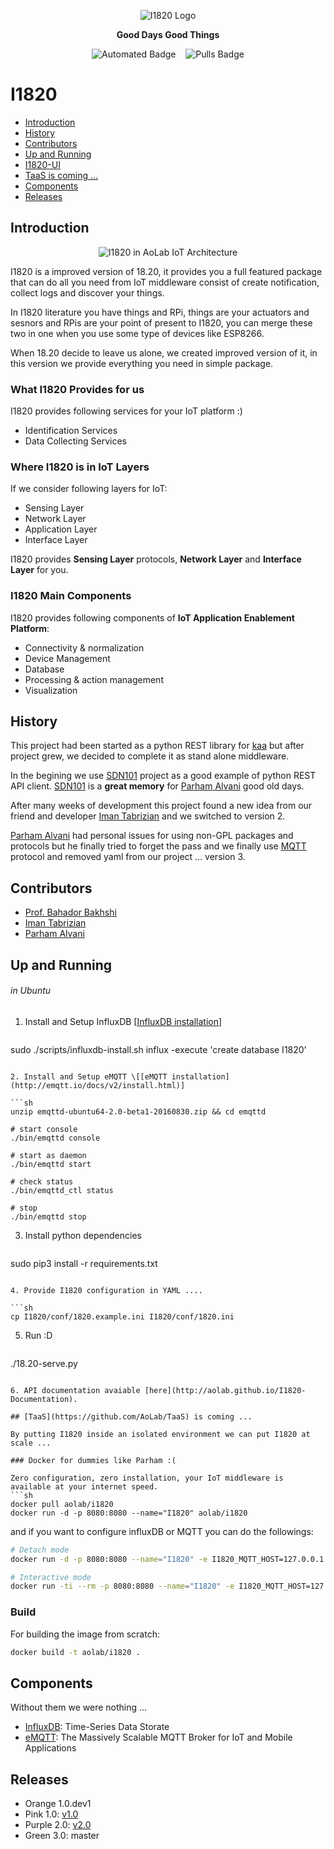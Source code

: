<p align="center">
    <img alt="I1820 Logo" src="http://aolab.github.io/I1820/logo/I1820-Logo.jpg">
</p>

<p align="center"><strong>Good Days Good Things</strong></p>

<p align="center">
    <img alt="Automated Badge" src="https://img.shields.io/docker/automated/aolab/i1820.svg">
    <img alt="Pulls Badge" src="https://img.shields.io/docker/pulls/aolab/i1820.svg">
</p>

# I1820
- [Introduction](#introduction)
- [History](#history)
- [Contributors](#contributers)
- [Up and Running]('#up-and-running')
- [I1820-UI](https://github.com/AoLab/I1820/blob/master/I1820-UI/README.md)
- [TaaS is coming ...](#taas-is-coming-)
- [Components](#components)
- [Releases](#releases)


## Introduction

<p align="center"><img alt="I1820 in AoLab IoT Architecture" src="http://aolab.github.io/documentation/architecture/I1820.jpg"></p>

I1820 is a improved version of 18.20, it provides you a full featured package
that can do all you need from IoT middleware consist of create notification,
collect logs and discover your things.

In I1820 literature you have things and RPi, things are your actuators and
sesnors and RPis are your point of present to I1820, you can merge these
two in one when you use some type of devices like ESP8266.

When 18.20 decide to leave us alone, we created improved version of it,
in this version we provide everything you need in simple package.

### What I1820 Provides for us

I1820 provides following services for your IoT platform :)

* Identification Services
* Data Collecting Services

### Where I1820 is in IoT Layers

If we consider following layers for IoT:

* Sensing Layer
* Network Layer
* Application Layer
* Interface Layer

I1820 provides **Sensing Layer** protocols, **Network Layer**
and **Interface Layer** for you.

### I1820 Main Components
I1820 provides following components of **IoT Application Enablement Platform**:

* Connectivity & normalization
* Device Management
* Database
* Processing & action management
* Visualization


## History

This project had been started as a python REST library for [kaa] but after
project grew, we decided to complete it as stand alone middleware.

In the begining we use [SDN101] project as a good example of python REST API client.
[SDN101] is a **great memory** for [Parham Alvani] good old days.

After many weeks of development this project found a new idea from our friend
and developer [Iman Tabrizian] and we switched to version 2.

[Parham Alvani] had personal issues for using non-GPL packages and protocols
but he finally tried to forget the pass and we finally use [MQTT] protocol and
removed yaml from our project ... version 3.

[kaa]: http://kaaproject.org/
[MQTT]: http://mqtt.org/
[SDN101]: https://github.com/eljalalpour/SDN101

## Contributors

* [Prof. Bahador Bakhshi]
* [Iman Tabrizian]
* [Parham Alvani]

[Parham Alvani]: http://1995parham.github.io/
[Iman Tabrizian]: https://github.com/Tabrizian
[Prof. Bahador Bakhshi]: http://ceit.aut.ac.ir/~bakhshis/

## Up and Running
###### in Ubuntu

1. Install and Setup InfluxDB \[[InfluxDB installation](https://docs.influxdata.com/influxdb/v1.0/introduction/installation)]

   ```sh
sudo ./scripts/influxdb-install.sh
influx -execute 'create database I1820'
   ```

2. Install and Setup eMQTT \[[eMQTT installation](http://emqtt.io/docs/v2/install.html)]

   ```sh
unzip emqttd-ubuntu64-2.0-beta1-20160830.zip && cd emqttd

# start console
./bin/emqttd console

# start as daemon
./bin/emqttd start

# check status
./bin/emqttd_ctl status

# stop
./bin/emqttd stop
   ```

3. Install python dependencies

   ```sh
sudo pip3 install -r requirements.txt
   ```

4. Provide I1820 configuration in YAML ....

   ```sh
cp I1820/conf/1820.example.ini I1820/conf/1820.ini
   ```

5. Run :D

   ```sh
./18.20-serve.py
   ```

6. API documentation avaiable [here](http://aolab.github.io/I1820-Documentation).

## [TaaS](https://github.com/AoLab/TaaS) is coming ...

By putting I1820 inside an isolated environment we can put I1820 at scale ...

### Docker for dummies like Parham :(

Zero configuration, zero installation, your IoT middleware is available at your internet speed.
```sh
docker pull aolab/i1820
docker run -d -p 8080:8080 --name="I1820" aolab/i1820
```
and if you want to configure influxDB or MQTT you can do the followings:
```sh
# Detach mode
docker run -d -p 8080:8080 --name="I1820" -e I1820_MQTT_HOST=127.0.0.1 -e I1820_MQTT_PORT=1883 aolab/i1820

# Interactive mode
docker run -ti --rm -p 8080:8080 --name="I1820" -e I1820_MQTT_HOST=127.0.0.1 -e I1820_MQTT_PORT=1883 aolab/i1820
```

### Build

For building the image from scratch:
```sh
docker build -t aolab/i1820 .
```

## Components

Without them we were nothing ...

- [InfluxDB](https://www.influxdata.com/time-series-platform/influxdb/): Time-Series Data Storate
- [eMQTT](http://emqtt.io/): The Massively Scalable MQTT Broker for IoT and Mobile Applications

## Releases

* Orange 1.0.dev1
* Pink 1.0: [v1.0](https://github.com/AoLab/I1820/tree/v1.0>)
* Purple 2.0: [v2.0](https://github.com/AoLab/I1820/tree/v2.0>)
* Green 3.0: master
